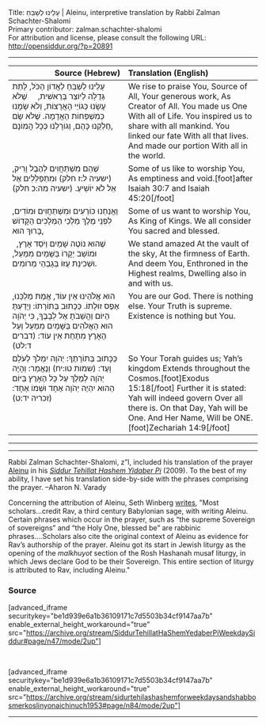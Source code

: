 <html>
<head></head>
<body>
Title: עָלֵינוּ לְשַׁבֵּחַ | Aleinu, interpretive translation by Rabbi Zalman Schachter-Shalomi<br />
Primary contributor: zalman.schachter-shalomi<br />
For attribution and license, please consult the following URL: <a href="http://opensiddur.org/?p=20891">http://opensiddur.org/?p=20891</a>
<p />
<hr />

<table style="margin-left: auto;margin-right: auto;" class="draggable">
<thead><tr><th id="x" style="text-align: right;">Source (Hebrew)</th><th style="text-align: left;">Translation (English)</th></tr></thead>
<tbody>
<tr><td style="vertical-align:top;" width="46%">
<div class="liturgy"><span lang="he">
עָלֵינוּ לְשַׁבֵּחַ 
לַאֲדוֹן הַכֹּל, 
לָתֵת גְּדֻלָּה 
לְיוֹצֵר בְּרֵאשִׁית, 
&nbsp;
&nbsp;
שֶׁלֹּא עָשָׂנוּ 
כְּגוֹיֵי הָאֲרָצוֹת, 
וְלֹא שָׂמָנוּ 
כְּמִשְׁפְּחוֹת הָאֲדָמָה. 
שֶׁלֹּא שָׂם חֶלְקֵנוּ כָּהֶם, 
וְגוֹרָלֵנוּ כְּכָל הֲמוֹנָם, 
</span></div></td>
 
<td style="vertical-align:top;" width="53%">
<div class="english">
We rise to praise You,
Source of All,
Your generous work, 
As  Creator of All.
You made us One 
With all of Life.
You inspired us to share 
with all mankind.
You linked our fate 
With all that lives.
And made our portion 
With all in the world.
</div></td></tr>


<tr><td style="vertical-align:top;" width="46%">
<div class="liturgy"><span lang="he">
שֶׁהֵם מִשְׁתַּחֲוִים 
לְהֶבֶל וָרִיק, <span class="citation">(ישעיה ל:ז חלק)</span> 
וּמִתְפַּלְּלִים אֶל אֵל לֹא יוֹשִׁיעַ. <span class="citation">(ישעיה מה:כ חלק)</span>
</span></div></td>
 
<td style="vertical-align:top;" width="53%">
<div class="english">
Some of us like to worship You,
As emptiness and void.[foot]after Isaiah 30:7 and Isaiah 45:20[/foot]
</div></td></tr>


<tr><td style="vertical-align:top;" width="46%">
<div class="liturgy"><span lang="he">
וַאֲנַחְנוּ כּוֹרְעִים 
וּמִשְׁתַּחֲוִים וּמוֹדִים, 
לִפְנֵי מֶלֶךְ מַלְכֵי הַמְּלָכִים 
הַקָּדוֹשׁ בָּרוּךְ הוּא, 
</span></div></td>
 
<td style="vertical-align:top;" width="53%">
<div class="english">
Some of us want to worship You,
As King of Kings.
We all consider You 
sacred and blessed.
</div></td></tr>


<tr><td style="vertical-align:top;" width="46%">
<div class="liturgy"><span lang="he">
&nbsp;
שֶׁהוּא נוֹטֶה שָׁמַיִם 
וְיֹסֵד אָרֶץ, 
וּמוֹשַׁב יְקָרוֹ 
בַּשָּׁמַיִם מִמַּעַל, 
וּשְׁכִינַת עֻזּוֹ בְּגָבְהֵי מְרוֹמִים. 
</span></div></td>
 
<td style="vertical-align:top;" width="53%">
<div class="english">
We stand amazed
At the vault of the sky,
At the firmness of Earth.
And deem You,
Enthroned in the Highest realms,
Dwelling also in and with us.
</div></td></tr>


<tr><td style="vertical-align:top;" width="46%">
<div class="liturgy"><span lang="he">
הוּא אֱלֹהֵינוּ 
אֵין עוֹד, 
אֱמֶת מַלְכֵּנוּ, 
אֶפֶס זוּלָתוֹ. 
כַּכָּתוּב בְּתוֹרָתוֹ: 
וְיָדַעְתָּ הַיּוֹם 
וַהֲשֵׁבֹתָ אֶל לְבָבֶךָ, 
כִּי יְהֹוָה הוּא הָאֱלֹהִים 
בַּשָּׁמַיִם מִמַּעַל 
וְעַל הָאָרֶץ מִתָּחַת 
אֵין עוֹד: <span class="citation">(דברים ד:לט)</span>
</span></div></td>
 
<td style="vertical-align:top;" width="53%">
<div class="english">
You are our God.
There is nothing else.
Your Truth is supreme.
Existence is nothing but You.
</div></td></tr>


<tr><td style="vertical-align:top;" width="46%">
<div class="liturgy"><span lang="he">
כַּכָּתוּב בְּתוֹרָתֶךָ: 
יְהֹוָה יִמְלֹךְ
לְעֹלָם וָעֶד: <span class="citation">(שמות טו:יח)</span>
וְנֶאֱמַר: 
וְהָיָה יְהֹוָה לְמֶלֶךְ
 עַל כָּל הָאָרֶץ 
 בַּיּוֹם הַהוּא יִהְיֶה יְהֹוָה אֶחָד
 וּשְׁמוֹ אֶחָד: <span class="citation">(זכריה יד:ט)</span>
</span></div></td>
 
<td style="vertical-align:top;" width="53%">
<div class="english">
So Your Torah guides us;
Yah’s kingdom 
Extends throughout the Cosmos.[foot]Exodus 15:18[/foot]
Further it is stated:
Yah will indeed govern 
Over all there is.
On that Day, Yah will be One.
And Her Name, Will be ONE.[foot]Zechariah 14:9[/foot]
</div></td></tr>
</tbody></table>

<hr />

<hr />

Rabbi Zalman Schachter-Shalomi, z”l, included his translation of the prayer <a href="https://en.wikipedia.org/wiki/Aleinu">Aleinu</a> in his <em><a href="https://opensiddur.org/siddurim/ha-ari/neo-hasidut/reb-zalmans-open-siddur-tehillat-hashem/">Siddur Tehillat Hashem Yidaber Pi</a></em> (2009). To the best of my ability, I have set his translation side-by-side with the phrases comprising the prayer. –Aharon N. Varady

Concerning the attribution of Aleinu, Seth Winberg <a href="https://www.myjewishlearning.com/article/aleinu/">writes</a>, "Most scholars...credit Rav, a third century Babylonian sage, with writing Aleinu. Certain phrases which occur in the prayer, such as “the supreme Sovereign of sovereigns” and “the Holy One, blessed be” are rabbinic phrases....Scholars also cite the original context of Aleinu as evidence for Rav’s authorship of the prayer. Aleinu got its start in Jewish liturgy as the opening of the <em>malkhuyot</em> section of the Rosh Hashanah musaf liturgy, in which Jews declare God to be their Sovereign. This entire section of liturgy is attributed to Rav, including Aleinu."

<h3>Source</h3>

[advanced_iframe securitykey="be1d939e6a1b36109171c7d5503b34cf9147aa7b" enable_external_height_workaround="true" src="https://archive.org/stream/SiddurTehillatHaShemYedaberPiWeekdaySiddur#page/n47/mode/2up"]

&nbsp;

[advanced_iframe securitykey="be1d939e6a1b36109171c7d5503b34cf9147aa7b" enable_external_height_workaround="true" src="https://archive.org/stream/sidurtehilashashemforweekdaysandshabbosmerkoslinyonaichinuch1953#page/n84/mode/2up"]

<hr />

&nbsp;
</body>
</html>
